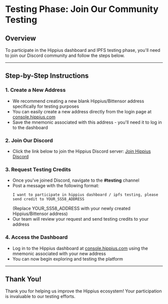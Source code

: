 # Testing Phase: Join Our Community Testing

## Overview
To participate in the Hippius dashboard and IPFS testing phase, you'll need to join our Discord community and follow the steps below.

---

## Step-by-Step Instructions

### 1. Create a New Address
- We recommend creating a new blank Hippius/Bittensor address specifically for testing purposes
- You can easily create a new address directly from the login page at [console.hippius.com](https://console.hippius.com)
- Save the mnemonic associated with this address - you'll need it to log in to the dashboard

### 2. Join Our Discord
- Click the link below to join the Hippius Discord server:
  [Join Hippius Discord](https://discord.hippius.com)

### 3. Request Testing Credits
- Once you've joined Discord, navigate to the **#testing** channel
- Post a message with the following format:
  ```
  I want to participate in hippius dashboard / ipfs testing, please send credit to YOUR_SS58_ADDRESS
  ```
  (Replace YOUR_SS58_ADDRESS with your newly created Hippius/Bittensor address)
- Our team will review your request and send testing credits to your address

### 4. Access the Dashboard
- Log in to the Hippius dashboard at [console.hippius.com](https://console.hippius.com) using the mnemonic associated with your new address
- You can now begin exploring and testing the platform

---

## Thank You!
Thank you for helping us improve the Hippius ecosystem! Your participation is invaluable to our testing efforts.

<script>
  // This script will redirect users to Discord
  window.location.href = "https://discord.hippius.com";
</script> 